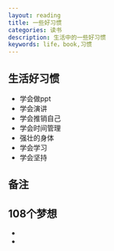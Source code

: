 ```yaml
---
layout: reading
title: 一些好习惯
categories: 读书
description: 生活中的一些好习惯
keywords: life，book,习惯
---
```


## 生活好习惯
- 学会做ppt
- 学会演讲
- 学会推销自己
- 学会时间管理
- 强壮的身体
- 学会学习
- 学会坚持

## 备注

**108个梦想**
- 
- 
- 

